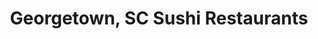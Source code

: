 ---
layout: city
title: Georgetown, SC Sushi Restaurants
permalink: /south-carolina/georgetown/
stateAbbr: SC
stateName: South Carolina
cityName: Georgetown

---